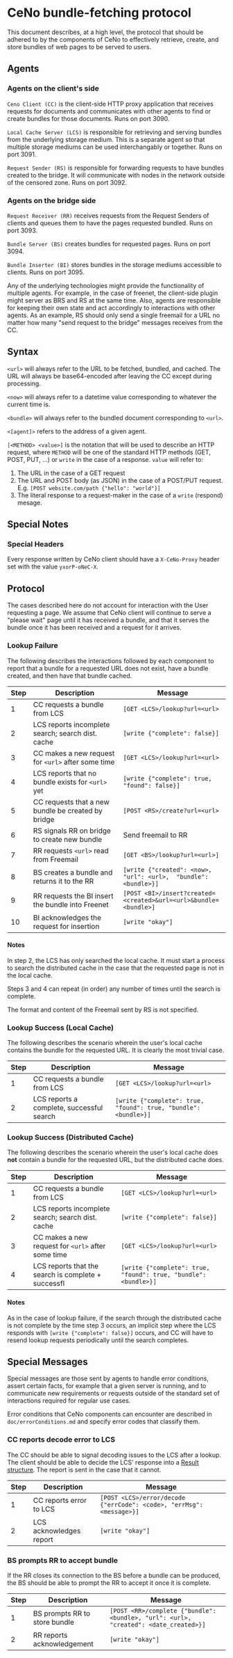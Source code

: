 # CeNo bundle-fetching protocol

This document describes, at a high level, the protocol that should be adhered to by the components of CeNo to effectively retrieve, create, and store bundles of web pages to be served to users.

## Agents

### Agents on the client's side

`Ceno Client (CC)` is the client-side HTTP proxy application that receives requests for documents and communicates with
other agents to find or create bundles for those documents. Runs on port 3090.

`Local Cache Server (LCS)` is responsible for retrieving and serving bundles from the underlying storage medium. This is
a separate agent so that multiple storage mediums can be used interchangably or together. Runs on port 3091.

`Request Sender (RS)` is responsible for forwarding requests to have bundles created to the bridge.  It will communicate
with nodes in the network outside of the censored zone. Runs on port 3092.

### Agents on the bridge side

`Request Receiver (RR)` receives requests from the Request Senders of clients and queues them to have the pages
requested bundled. Runs on port 3093.

`Bundle Server (BS)` creates bundles for requested pages. Runs on port 3094.

`Bundle Inserter (BI)` stores bundles in the storage mediums accessible to clients. Runs on port 3095.

Any of the underlying technologies might provide the functionality of multiple agents. For example, in the case of freenet, the client-side plugin might server as BRS and RS at the same time.
Also, agents are responsible for keeping their own state and act accordingly to interactions with other agents. As an example, RS should only send a single freemail for a URL no matter how many "send request to the bridge" messages receives from the CC.

## Syntax

`<url>` will always refer to the URL to be fetched, bundled, and cached. The URL will always be base64-encoded after
leaving the CC except during processing.

`<now>` will always refer to a datetime value corresponding to whatever the current time is.

`<bundle>` will always refer to the bundled document corresponding to `<url>`.

`<[agent]>` refers to the address of a given agent.

`[<METHOD> <value>]` is the notation that will be used to describe an HTTP request, where `METHOD` will be one of the standard
HTTP methods (GET, POST, PUT, ...) or `write` in the case of a response.
`value` will refer to:

1. The URL in the case of a GET request
2. The URL and POST body (as JSON) in the case of a POST/PUT request. E.g. `[POST website.com/path {"hello": "world"}]`
3. The literal response to a request-maker in the case of a `write` (respond) mesage.

## Special Notes

### Special Headers

Every response written by CeNo client should have a `X-CeNo-Proxy` header set with the value `yxorP-oNeC-X`.

## Protocol

The cases described here do not account for interaction with the User
requesting a page. We assume that CeNo client will continue to serve a
"please wait" page until it has received a bundle, and that it serves the
bundle once it has been received and a request for it arrives.

### Lookup Failure

The following describes the interactions followed by each component to report
that a bundle for a requested URL does not exist, have a bundle created, and
then have that bundle cached.

Step | Description                                        | Message
-----|----------------------------------------------------|-------------------
1    | CC requests a bundle from LCS                      | `[GET <LCS>/lookup?url=<url>`
2    | LCS reports incomplete search; search dist. cache  | `[write {"complete": false}]`
3    | CC makes a new request for `<url>` after some time | `[GET <LCS>/lookup?url=<url>`
4    | LCS reports that no bundle exists for `<url>` yet  | `[write {"complete": true, "found": false}]`
5    | CC requests that a new bundle be created by bridge | `[POST <RS>/create?url=<url>`
6    | RS signals RR on bridge to create new bundle       | Send freemail to RR
7    | RR requests `<url>` read from Freemail             | `[GET <BS>/lookup?url=<url>]`
8    | BS creates a bundle and returns it to the RR       | `[write {"created": <now>, "url": <url>,  "bundle": <bundle>}]`
9    | RR requests the BI insert the bundle into Freenet  | `[POST <BI>/insert?created=<created>&url=<url>&bundle=<bundle>]`
10   | BI acknowledges the request for insertion          | `[write "okay"]`


#### Notes

In step 2, the LCS has only searched the local cache. It must start a process to search the distributed cache in the case that the requested page is not in the local cache.

Steps 3 and 4 can repeat (in order) any number of times until the search is complete.

The format and content of the Freemail sent by RS is not specified.

### Lookup Success (Local Cache)

The following describes the scenario wherein the user's local cache contains the bundle for the requested URL. It is clearly the most trivial case.

Step | Description                                        | Message
-----|----------------------------------------------------|-------------------
1    | CC requests a bundle from LCS                      | `[GET <LCS>/lookup?url=<url>`
2    | LCS reports a complete, successful search          | `[write {"complete": true, "found": true, "bundle": <bundle>}]`

### Lookup Success (Distributed Cache)

 The following describes the scenario wherein the user's local cache does **not** contain a bundle for the requested URL, but the distributed cache does.

Step | Description                                        | Message
-----|----------------------------------------------------|-------------------
1    | CC requests a bundle from LCS                      | `[GET <LCS>/lookup?url=<url>`
2    | LCS reports incomplete search; search dist. cache  | `[write {"complete": false}]`
3    | CC makes a new request for `<url>` after some time | `[GET <LCS>/lookup?url=<url>`
4    | LCS reports that the search is complete + successfl| `[write {"complete": true, "found": true, "bundle": <bundle>}]`

#### Notes

As in the case of lookup failure, if the search through the distributed cache is not complete by the time step 3 occurs, an implicit step where the LCS responds with `[write {"complete": false}]` occurs, and CC will have to resend lookup requests periodically until the search completes.

## Special Messages

Special messages are those sent by agents to handle error conditions, assert
certain facts, for example that a given server is running, and to communicate
new requirements or requests outside of the standard set of interactions
required for regular use cases.

Error conditions that CeNo components can encounter are described in `doc/errorConditions.md`
and specify error codes that classify them.

### CC reports decode error to LCS

The CC should be able to signal decoding issues to the LCS after a lookup.
The client should be able to decide the LCS' response into a
[Result structure](https://github.com/equalitie/ceno/blob/master/ceno-node/src/client.go).
The report is sent in the case that it cannot.

Step | Description              | Message
-----|--------------------------|-------------------
1    | CC reports error to LCS  | `[POST <LCS>/error/decode {"errCode": <code>, "errMsg": <message>}]`
2    | LCS acknowledges report  | `[write "okay"]`

### BS prompts RR to accept bundle

If the RR closes its connection to the BS before a bundle can be produced,
the BS should be able to prompt the RR to accept it once it is complete.

Step | Description                   | Message
-----|-------------------------------|-------------------
1    | BS prompts RR to store bundle | `[POST <RR>/complete {"bundle": <bundle>, "url": <url>, "created": <date_created>}]`
2    | RR reports acknowledgement    | `[write "okay"]`
